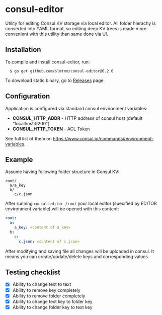 # consul-editor

Utility for editing Consul KV storage via local editor. All folder 
hierachy is converted into YAML format, so editing deep KV trees is made 
more convenient with this utility than same done via UI.

## Installation
To compile and install consul-editor, run:
```console
  $ go get github.com/slmtnm/consul-editor@0.2.0
```

To download static binary, go to [Releases](https://github.com/slmtnm/consul-editor/releases) page.

## Configuration

Application is configured via standard consul environment variables:

* **CONSUL_HTTP_ADDR** - HTTP address of consul host (default "localhost:9200")
* **CONSUL_HTTP_TOKEN** - ACL Token

See full list of them on https://www.consul.io/commands#environment-variables.

## Example
Assume having following folder structure in Consul KV:
```
root/
  a/a_key
  b/
    c/c.json
```

After running `consul-editor /root` your local editor (specified by 
EDITOR environment variable) will be opened with this content:
```yaml
root:
  a:
    a_key: <content of a_key>
  b:
    c:
      c.json: <content of c.json>
```

After modifying and saving file all changes will be uploaded in consul. It
means you can create/update/delete keys and corresponding values.

## Testing checklist

- [x] Ability to change text to text
- [x] Ability to remove key completely
- [x] Ability to remove folder completely
- [x] Ability to change text key to folder key
- [x] Ability to change folder key to text key
